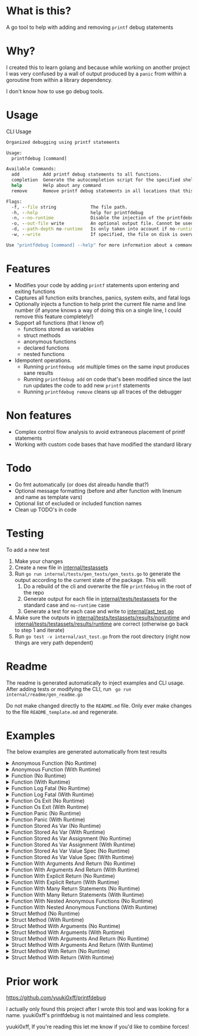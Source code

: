 # What is this?
A go tool to help with adding and removing `printf` debug statements

# Why?
I created this to learn golang and because while working on another project I was very confused by a wall of output produced by a `panic` from within a goroutine from within a library dependency.

I don't know how to use go debug tools.

# Usage

CLI Usage
```cmd
Organized debugging using printf statements

Usage:
  printfdebug [command]

Available Commands:
  add         Add printf debug statements to all functions.
  completion  Generate the autocompletion script for the specified shell
  help        Help about any command
  remove      Remove printf debug statements in all locations that this tool previously added them to.

Flags:
  -f, --file string             The file path.
  -h, --help                    help for printfdebug
  -n, --no-runtime              Disable the injection of the printfdebug function definition into your file. The alternative is a simple fmt.Printf statement.
  -o, --out-file write          An optional output file. Cannot be used with write
  -d, --path-depth no-runtime   Is only taken into account if no-runtime is not set. The depth of the directory tree to print from the printf function. Defaults to only the current file name. (default 1)
  -w, --write                   If specified, the file on disk is overwritten. The default is to output to stdout.

Use "printfdebug [command] --help" for more information about a command.

```

# Features
- Modifies your code by adding `printf` statements upon entering and exiting functions
- Captures all function exits branches, panics, system exits, and fatal logs
- Optionally injects a function to help print the current file name and line number (if anyone knows a way of doing this on a single line, I could remove this feature completely!)
- Support all functions (that I know of)
  - functions stored as variables
  - struct methods
  - anonymous functions
  - declared functions
  - nested functions
- Idempotent operations.
  - Running `printfdebug add` multiple times on the same input produces sane results
  - Running `printfdebug add` on code that's been modified since the last run updates the code to add new `printf` statements
  - Running `printfdebug remove` cleans up all traces of the debugger

# Non features
- Complex control flow analysis to avoid extraneous placement of printf statements
- Working with custom code bases that have modified the standard library

# Todo
- Go fmt automatically (or does dst alreadu handle that?)
- Optional message formatting (before and after function with linenum and name as template vars)
- Optional list of excluded or included function names
- Clean up TODO's in code

# Testing
To add a new test

1. Make your changes
2. Create a new file in [internal/testassets](internal/tests/testassets)
3. Run `go run internal/tests/gen_tests/gen_tests.go` to generate the output according to the current state of the package. This will:
   1. Do a rebuild of the cli and overwrite the file `printfdebug` in the root of the repo
   2. Generate output for each file in  [internal/tests/testassets](internal/tests/testassets) for the standard case and `no-runtime` case
   3. Generate a test for each case and write to  [internal/ast_test.go](internal/ast_test.go)
4. Make sure the outputs in  [internal/tests/testassets/results/noruntime](internal/tests/testassets/results/noruntime) and  [internal/tests/testassets/results/runtime](internal/tests/testassets/results/runtime) are correct (otherwise go back to step 1 and iterate)
5. Run `go test -v internal/ast_test.go` from the root directory (right now things are very path dependent)

# Readme

The readme is generated automatically to inject examples and CLI usage.
After adding tests or modifying the CLI, run ` go run internal/readme/gen_readme.go`

Do not make changed directly to the `README.md` file. Only ever make changes to the file `README_template.md` and regenerate.
# Examples
The below examples are generated automatically from test results

<details>
  <summary>Anonymous Function (No Runtime)</summary>

Running `printfdebug --file internal/tests/testassets/AnonymousFunc.go add --no-runtime`
On a file containing
```go
package testassest

func AnonymousFunc() {
	func() {
	}()
}

```
Will produce the following result
```go
package testassest

import "fmt"

func AnonymousFunc() {
	fmt.Println("Entering \"AnonymousFunc\"\n") // automatically added by printf-debugger. Do not change this comment. It is an identifier.
	func() {
		fmt.Println("Entering \"anonymous-function Fun\"\n") // automatically added by printf-debugger. Do not change this comment. It is an identifier.
		fmt.Println("Leaving \"anonymous-function Fun\"\n")  // automatically added by printf-debugger. Do not change this comment. It is an identifier.
	}()
	fmt.Println("Leaving \"AnonymousFunc\"\n") // automatically added by printf-debugger. Do not change this comment. It is an identifier.
}

```
</details>
<details>
  <summary>Anonymous Function (With Runtime)</summary>

Running `printfdebug --file internal/tests/testassets/AnonymousFunc.go add`
On a file containing
```go
package testassest

func AnonymousFunc() {
	func() {
	}()
}

```
Will produce the following result
```go
package testassest

import (
	"fmt"
	"path/filepath"
	"runtime"
)

func AnonymousFunc() {
	printfdebug_Printf_AnonymousFunc("Entering \"AnonymousFunc\"\n", 1) // automatically added by printf-debugger. Do not change this comment. It is an identifier.
	func() {
		printfdebug_Printf_AnonymousFunc("Entering \"anonymous-function Fun\"\n", 1) // automatically added by printf-debugger. Do not change this comment. It is an identifier.
		printfdebug_Printf_AnonymousFunc("Leaving \"anonymous-function Fun\"\n", 1)  // automatically added by printf-debugger. Do not change this comment. It is an identifier.
	}()
	printfdebug_Printf_AnonymousFunc("Leaving \"AnonymousFunc\"\n", 1) // automatically added by printf-debugger. Do not change this comment. It is an identifier.
}

var _ = runtime.Caller // automatically added by printf-debugger. Do not change this comment. It is an identifier.
var _ = filepath.Clean // automatically added by printf-debugger. Do not change this comment. It is an identifier.
var _ = fmt.Println    // automatically added by printf-debugger. Do not change this comment. It is an identifier.
func printfdebug_Printf_AnonymousFunc(message string, pathDepthFromEnd int) {
	maxInt := func(first int, second int) (max int) {
		if first > second {
			return first
		} else {
			return second
		}
	}

	_, file, line, ok := runtime.Caller(1)
	if ok {
		fileParts := filepath.SplitList(file)
		pathFromEndSafe := maxInt(len(fileParts), pathDepthFromEnd)
		limited := filepath.Join(fileParts[pathFromEndSafe:]...)
		limitedCleaned := "??"
		if limited != "" {
			limitedCleaned = limited
		}
		fmt.Printf("%v:%v %v\n", limitedCleaned, line, message)
	} else {
		fmt.Printf("unkown_file:? %v\n", message)
	}
}

```
</details>
<details>
  <summary>Function (No Runtime)</summary>

Running `printfdebug --file internal/tests/testassets/Func.go add --no-runtime`
On a file containing
```go
package testassest

func Func() {
}

```
Will produce the following result
```go
package testassest

import "fmt"

func Func() {
	fmt.Println("Entering \"Func\"\n") // automatically added by printf-debugger. Do not change this comment. It is an identifier.
	fmt.Println("Leaving \"Func\"\n")  // automatically added by printf-debugger. Do not change this comment. It is an identifier.
}

```
</details>
<details>
  <summary>Function (With Runtime)</summary>

Running `printfdebug --file internal/tests/testassets/Func.go add`
On a file containing
```go
package testassest

func Func() {
}

```
Will produce the following result
```go
package testassest

import (
	"fmt"
	"path/filepath"
	"runtime"
)

func Func() {
	printfdebug_Printf_Func("Entering \"Func\"\n", 1) // automatically added by printf-debugger. Do not change this comment. It is an identifier.
	printfdebug_Printf_Func("Leaving \"Func\"\n", 1)  // automatically added by printf-debugger. Do not change this comment. It is an identifier.
}

var _ = runtime.Caller // automatically added by printf-debugger. Do not change this comment. It is an identifier.
var _ = filepath.Clean // automatically added by printf-debugger. Do not change this comment. It is an identifier.
var _ = fmt.Println    // automatically added by printf-debugger. Do not change this comment. It is an identifier.
func printfdebug_Printf_Func(message string, pathDepthFromEnd int) {
	maxInt := func(first int, second int) (max int) {
		if first > second {
			return first
		} else {
			return second
		}
	}

	_, file, line, ok := runtime.Caller(1)
	if ok {
		fileParts := filepath.SplitList(file)
		pathFromEndSafe := maxInt(len(fileParts), pathDepthFromEnd)
		limited := filepath.Join(fileParts[pathFromEndSafe:]...)
		limitedCleaned := "??"
		if limited != "" {
			limitedCleaned = limited
		}
		fmt.Printf("%v:%v %v\n", limitedCleaned, line, message)
	} else {
		fmt.Printf("unkown_file:? %v\n", message)
	}
}

```
</details>
<details>
  <summary>Function Log Fatal (No Runtime)</summary>

Running `printfdebug --file internal/tests/testassets/FuncLogFatal.go add --no-runtime`
On a file containing
```go
package testassest

import (
	"log"
)

func FuncLogFatal() {
	log.Fatal(1)
}

func FuncLogFatalln() {
	log.Fatalln(1)

}
func FuncLogFatalf() {
	log.Fatalf("")

}

```
Will produce the following result
```go
package testassest

import (
	"fmt"
	"log"
)

func FuncLogFatal() {
	fmt.Println("Entering \"FuncLogFatal\"\n") // automatically added by printf-debugger. Do not change this comment. It is an identifier.
	fmt.Println("Leaving \"FuncLogFatal\"\n")  // automatically added by printf-debugger. Do not change this comment. It is an identifier.
	log.Fatal(1)
	fmt.Println("Leaving \"FuncLogFatal\"\n") // automatically added by printf-debugger. Do not change this comment. It is an identifier.
}

func FuncLogFatalln() {
	fmt.Println("Entering \"FuncLogFatalln\"\n") // automatically added by printf-debugger. Do not change this comment. It is an identifier.
	fmt.Println("Leaving \"FuncLogFatalln\"\n")  // automatically added by printf-debugger. Do not change this comment. It is an identifier.
	log.Fatalln(1)

	fmt.Println("Leaving \"FuncLogFatalln\"\n") // automatically added by printf-debugger. Do not change this comment. It is an identifier.
}
func FuncLogFatalf() {
	fmt.Println("Entering \"FuncLogFatalf\"\n") // automatically added by printf-debugger. Do not change this comment. It is an identifier.
	fmt.Println("Leaving \"FuncLogFatalf\"\n")  // automatically added by printf-debugger. Do not change this comment. It is an identifier.
	log.Fatalf("")

	fmt.Println("Leaving \"FuncLogFatalf\"\n") // automatically added by printf-debugger. Do not change this comment. It is an identifier.
}

```
</details>
<details>
  <summary>Function Log Fatal (With Runtime)</summary>

Running `printfdebug --file internal/tests/testassets/FuncLogFatal.go add`
On a file containing
```go
package testassest

import (
	"log"
)

func FuncLogFatal() {
	log.Fatal(1)
}

func FuncLogFatalln() {
	log.Fatalln(1)

}
func FuncLogFatalf() {
	log.Fatalf("")

}

```
Will produce the following result
```go
package testassest

import (
	"fmt"
	"log"
	"path/filepath"
	"runtime"
)

func FuncLogFatal() {
	printfdebug_Printf_FuncLogFatal("Entering \"FuncLogFatal\"\n", 1) // automatically added by printf-debugger. Do not change this comment. It is an identifier.
	printfdebug_Printf_FuncLogFatal("Leaving \"FuncLogFatal\"\n", 1)  // automatically added by printf-debugger. Do not change this comment. It is an identifier.
	log.Fatal(1)
	printfdebug_Printf_FuncLogFatal("Leaving \"FuncLogFatal\"\n", 1) // automatically added by printf-debugger. Do not change this comment. It is an identifier.
}

func FuncLogFatalln() {
	printfdebug_Printf_FuncLogFatal("Entering \"FuncLogFatalln\"\n", 1) // automatically added by printf-debugger. Do not change this comment. It is an identifier.
	printfdebug_Printf_FuncLogFatal("Leaving \"FuncLogFatalln\"\n", 1)  // automatically added by printf-debugger. Do not change this comment. It is an identifier.
	log.Fatalln(1)

	printfdebug_Printf_FuncLogFatal("Leaving \"FuncLogFatalln\"\n", 1) // automatically added by printf-debugger. Do not change this comment. It is an identifier.
}
func FuncLogFatalf() {
	printfdebug_Printf_FuncLogFatal("Entering \"FuncLogFatalf\"\n", 1) // automatically added by printf-debugger. Do not change this comment. It is an identifier.
	printfdebug_Printf_FuncLogFatal("Leaving \"FuncLogFatalf\"\n", 1)  // automatically added by printf-debugger. Do not change this comment. It is an identifier.
	log.Fatalf("")

	printfdebug_Printf_FuncLogFatal("Leaving \"FuncLogFatalf\"\n", 1) // automatically added by printf-debugger. Do not change this comment. It is an identifier.
}

var _ = runtime.Caller // automatically added by printf-debugger. Do not change this comment. It is an identifier.
var _ = filepath.Clean // automatically added by printf-debugger. Do not change this comment. It is an identifier.
var _ = fmt.Println    // automatically added by printf-debugger. Do not change this comment. It is an identifier.
func printfdebug_Printf_FuncLogFatal(message string, pathDepthFromEnd int) {
	maxInt := func(first int, second int) (max int) {
		if first > second {
			return first
		} else {
			return second
		}
	}

	_, file, line, ok := runtime.Caller(1)
	if ok {
		fileParts := filepath.SplitList(file)
		pathFromEndSafe := maxInt(len(fileParts), pathDepthFromEnd)
		limited := filepath.Join(fileParts[pathFromEndSafe:]...)
		limitedCleaned := "??"
		if limited != "" {
			limitedCleaned = limited
		}
		fmt.Printf("%v:%v %v\n", limitedCleaned, line, message)
	} else {
		fmt.Printf("unkown_file:? %v\n", message)
	}
}

```
</details>
<details>
  <summary>Function Os Exit (No Runtime)</summary>

Running `printfdebug --file internal/tests/testassets/FuncOsExit.go add --no-runtime`
On a file containing
```go
package testassest

import "os"

func FuncOsExit() {
	os.Exit(1)
}

```
Will produce the following result
```go
package testassest

import (
	"fmt"
	"os"
)

func FuncOsExit() {
	fmt.Println("Entering \"FuncOsExit\"\n") // automatically added by printf-debugger. Do not change this comment. It is an identifier.
	fmt.Println("Leaving \"FuncOsExit\"\n")  // automatically added by printf-debugger. Do not change this comment. It is an identifier.
	os.Exit(1)
	fmt.Println("Leaving \"FuncOsExit\"\n") // automatically added by printf-debugger. Do not change this comment. It is an identifier.
}

```
</details>
<details>
  <summary>Function Os Exit (With Runtime)</summary>

Running `printfdebug --file internal/tests/testassets/FuncOsExit.go add`
On a file containing
```go
package testassest

import "os"

func FuncOsExit() {
	os.Exit(1)
}

```
Will produce the following result
```go
package testassest

import (
	"fmt"
	"os"
	"path/filepath"
	"runtime"
)

func FuncOsExit() {
	printfdebug_Printf_FuncOsExit("Entering \"FuncOsExit\"\n", 1) // automatically added by printf-debugger. Do not change this comment. It is an identifier.
	printfdebug_Printf_FuncOsExit("Leaving \"FuncOsExit\"\n", 1)  // automatically added by printf-debugger. Do not change this comment. It is an identifier.
	os.Exit(1)
	printfdebug_Printf_FuncOsExit("Leaving \"FuncOsExit\"\n", 1) // automatically added by printf-debugger. Do not change this comment. It is an identifier.
}

var _ = filepath.Clean // automatically added by printf-debugger. Do not change this comment. It is an identifier.
var _ = fmt.Println    // automatically added by printf-debugger. Do not change this comment. It is an identifier.
var _ = runtime.Caller // automatically added by printf-debugger. Do not change this comment. It is an identifier.
func printfdebug_Printf_FuncOsExit(message string, pathDepthFromEnd int) {
	maxInt := func(first int, second int) (max int) {
		if first > second {
			return first
		} else {
			return second
		}
	}

	_, file, line, ok := runtime.Caller(1)
	if ok {
		fileParts := filepath.SplitList(file)
		pathFromEndSafe := maxInt(len(fileParts), pathDepthFromEnd)
		limited := filepath.Join(fileParts[pathFromEndSafe:]...)
		limitedCleaned := "??"
		if limited != "" {
			limitedCleaned = limited
		}
		fmt.Printf("%v:%v %v\n", limitedCleaned, line, message)
	} else {
		fmt.Printf("unkown_file:? %v\n", message)
	}
}

```
</details>
<details>
  <summary>Function Panic (No Runtime)</summary>

Running `printfdebug --file internal/tests/testassets/FuncPanic.go add --no-runtime`
On a file containing
```go
package testassest

func FuncPanic() {
	panic("Oh no, how will we know how we got here?")
	return
}

```
Will produce the following result
```go
package testassest

import "fmt"

func FuncPanic() {
	fmt.Println("Entering \"FuncPanic\"\n") // automatically added by printf-debugger. Do not change this comment. It is an identifier.
	fmt.Println("Leaving \"FuncPanic\"\n")  // automatically added by printf-debugger. Do not change this comment. It is an identifier.
	panic("Oh no, how will we know how we got here?")
	fmt.Println("Leaving \"FuncPanic\"\n") // automatically added by printf-debugger. Do not change this comment. It is an identifier.
	return
}

```
</details>
<details>
  <summary>Function Panic (With Runtime)</summary>

Running `printfdebug --file internal/tests/testassets/FuncPanic.go add`
On a file containing
```go
package testassest

func FuncPanic() {
	panic("Oh no, how will we know how we got here?")
	return
}

```
Will produce the following result
```go
package testassest

import (
	"fmt"
	"path/filepath"
	"runtime"
)

func FuncPanic() {
	printfdebug_Printf_FuncPanic("Entering \"FuncPanic\"\n", 1) // automatically added by printf-debugger. Do not change this comment. It is an identifier.
	printfdebug_Printf_FuncPanic("Leaving \"FuncPanic\"\n", 1)  // automatically added by printf-debugger. Do not change this comment. It is an identifier.
	panic("Oh no, how will we know how we got here?")
	printfdebug_Printf_FuncPanic("Leaving \"FuncPanic\"\n", 1) // automatically added by printf-debugger. Do not change this comment. It is an identifier.
	return
}

var _ = runtime.Caller // automatically added by printf-debugger. Do not change this comment. It is an identifier.
var _ = filepath.Clean // automatically added by printf-debugger. Do not change this comment. It is an identifier.
var _ = fmt.Println    // automatically added by printf-debugger. Do not change this comment. It is an identifier.
func printfdebug_Printf_FuncPanic(message string, pathDepthFromEnd int) {
	maxInt := func(first int, second int) (max int) {
		if first > second {
			return first
		} else {
			return second
		}
	}

	_, file, line, ok := runtime.Caller(1)
	if ok {
		fileParts := filepath.SplitList(file)
		pathFromEndSafe := maxInt(len(fileParts), pathDepthFromEnd)
		limited := filepath.Join(fileParts[pathFromEndSafe:]...)
		limitedCleaned := "??"
		if limited != "" {
			limitedCleaned = limited
		}
		fmt.Printf("%v:%v %v\n", limitedCleaned, line, message)
	} else {
		fmt.Printf("unkown_file:? %v\n", message)
	}
}

```
</details>
<details>
  <summary>Function Stored As Var (No Runtime)</summary>

Running `printfdebug --file internal/tests/testassets/FuncStoredAsVar.go add --no-runtime`
On a file containing
```go
package testassest

var FuncStoredAsVar = func() error {
	return nil
}

```
Will produce the following result
```go
package testassest

import "fmt"

var FuncStoredAsVar = func() error {
	fmt.Println("Entering \"FuncStoredAsVar\"\n") // automatically added by printf-debugger. Do not change this comment. It is an identifier.
	fmt.Println("Leaving \"FuncStoredAsVar\"\n")  // automatically added by printf-debugger. Do not change this comment. It is an identifier.
	return nil
}

```
</details>
<details>
  <summary>Function Stored As Var (With Runtime)</summary>

Running `printfdebug --file internal/tests/testassets/FuncStoredAsVar.go add`
On a file containing
```go
package testassest

var FuncStoredAsVar = func() error {
	return nil
}

```
Will produce the following result
```go
package testassest

import (
	"fmt"
	"path/filepath"
	"runtime"
)

var FuncStoredAsVar = func() error {
	printfdebug_Printf_FuncStoredAsVar("Entering \"FuncStoredAsVar\"\n", 1) // automatically added by printf-debugger. Do not change this comment. It is an identifier.
	printfdebug_Printf_FuncStoredAsVar("Leaving \"FuncStoredAsVar\"\n", 1)  // automatically added by printf-debugger. Do not change this comment. It is an identifier.
	return nil
}
var _ = runtime.Caller // automatically added by printf-debugger. Do not change this comment. It is an identifier.
var _ = filepath.Clean // automatically added by printf-debugger. Do not change this comment. It is an identifier.
var _ = fmt.Println    // automatically added by printf-debugger. Do not change this comment. It is an identifier.
func printfdebug_Printf_FuncStoredAsVar(message string, pathDepthFromEnd int) {
	maxInt := func(first int, second int) (max int) {
		if first > second {
			return first
		} else {
			return second
		}
	}

	_, file, line, ok := runtime.Caller(1)
	if ok {
		fileParts := filepath.SplitList(file)
		pathFromEndSafe := maxInt(len(fileParts), pathDepthFromEnd)
		limited := filepath.Join(fileParts[pathFromEndSafe:]...)
		limitedCleaned := "??"
		if limited != "" {
			limitedCleaned = limited
		}
		fmt.Printf("%v:%v %v\n", limitedCleaned, line, message)
	} else {
		fmt.Printf("unkown_file:? %v\n", message)
	}
}

```
</details>
<details>
  <summary>Function Stored As Var Assignment (No Runtime)</summary>

Running `printfdebug --file internal/tests/testassets/FuncStoredAsVarAssignment.go add --no-runtime`
On a file containing
```go
package testassest

func FuncStoredAsVarAssignment() {
	FuncStoredAsVarInnerSingle := func() error {
		return nil
	}
	FuncStoredAsVarInnerMulti, _ := func() error {
		return nil
	}, ""

	_ = FuncStoredAsVarInnerMulti
	_ = FuncStoredAsVarInnerSingle
}

```
Will produce the following result
```go
package testassest

import "fmt"

func FuncStoredAsVarAssignment() {
	fmt.Println("Entering \"FuncStoredAsVarAssignment\"\n") // automatically added by printf-debugger. Do not change this comment. It is an identifier.
	FuncStoredAsVarInnerSingle := func() error {
		fmt.Println("Entering \"FuncStoredAsVarInnerSingle\"\n") // automatically added by printf-debugger. Do not change this comment. It is an identifier.
		fmt.Println("Leaving \"FuncStoredAsVarInnerSingle\"\n")  // automatically added by printf-debugger. Do not change this comment. It is an identifier.
		return nil
	}
	FuncStoredAsVarInnerMulti, _ := func() error {
		fmt.Println("Entering \"FuncStoredAsVarInnerMulti\"\n") // automatically added by printf-debugger. Do not change this comment. It is an identifier.
		fmt.Println("Leaving \"FuncStoredAsVarInnerMulti\"\n")  // automatically added by printf-debugger. Do not change this comment. It is an identifier.
		return nil
	}, ""

	_ = FuncStoredAsVarInnerMulti
	_ = FuncStoredAsVarInnerSingle
	fmt.Println("Leaving \"FuncStoredAsVarAssignment\"\n") // automatically added by printf-debugger. Do not change this comment. It is an identifier.
}

```
</details>
<details>
  <summary>Function Stored As Var Assignment (With Runtime)</summary>

Running `printfdebug --file internal/tests/testassets/FuncStoredAsVarAssignment.go add`
On a file containing
```go
package testassest

func FuncStoredAsVarAssignment() {
	FuncStoredAsVarInnerSingle := func() error {
		return nil
	}
	FuncStoredAsVarInnerMulti, _ := func() error {
		return nil
	}, ""

	_ = FuncStoredAsVarInnerMulti
	_ = FuncStoredAsVarInnerSingle
}

```
Will produce the following result
```go
package testassest

import (
	"fmt"
	"path/filepath"
	"runtime"
)

func FuncStoredAsVarAssignment() {
	printfdebug_Printf_FuncStoredAsVarAssignment("Entering \"FuncStoredAsVarAssignment\"\n", 1) // automatically added by printf-debugger. Do not change this comment. It is an identifier.
	FuncStoredAsVarInnerSingle := func() error {
		printfdebug_Printf_FuncStoredAsVarAssignment("Entering \"FuncStoredAsVarInnerSingle\"\n", 1) // automatically added by printf-debugger. Do not change this comment. It is an identifier.
		printfdebug_Printf_FuncStoredAsVarAssignment("Leaving \"FuncStoredAsVarInnerSingle\"\n", 1)  // automatically added by printf-debugger. Do not change this comment. It is an identifier.
		return nil
	}
	FuncStoredAsVarInnerMulti, _ := func() error {
		printfdebug_Printf_FuncStoredAsVarAssignment("Entering \"FuncStoredAsVarInnerMulti\"\n", 1) // automatically added by printf-debugger. Do not change this comment. It is an identifier.
		printfdebug_Printf_FuncStoredAsVarAssignment("Leaving \"FuncStoredAsVarInnerMulti\"\n", 1)  // automatically added by printf-debugger. Do not change this comment. It is an identifier.
		return nil
	}, ""

	_ = FuncStoredAsVarInnerMulti
	_ = FuncStoredAsVarInnerSingle
	printfdebug_Printf_FuncStoredAsVarAssignment("Leaving \"FuncStoredAsVarAssignment\"\n", 1) // automatically added by printf-debugger. Do not change this comment. It is an identifier.
}

var _ = runtime.Caller // automatically added by printf-debugger. Do not change this comment. It is an identifier.
var _ = filepath.Clean // automatically added by printf-debugger. Do not change this comment. It is an identifier.
var _ = fmt.Println    // automatically added by printf-debugger. Do not change this comment. It is an identifier.
func printfdebug_Printf_FuncStoredAsVarAssignment(message string, pathDepthFromEnd int) {
	maxInt := func(first int, second int) (max int) {
		if first > second {
			return first
		} else {
			return second
		}
	}

	_, file, line, ok := runtime.Caller(1)
	if ok {
		fileParts := filepath.SplitList(file)
		pathFromEndSafe := maxInt(len(fileParts), pathDepthFromEnd)
		limited := filepath.Join(fileParts[pathFromEndSafe:]...)
		limitedCleaned := "??"
		if limited != "" {
			limitedCleaned = limited
		}
		fmt.Printf("%v:%v %v\n", limitedCleaned, line, message)
	} else {
		fmt.Printf("unkown_file:? %v\n", message)
	}
}

```
</details>
<details>
  <summary>Function Stored As Var Value Spec (No Runtime)</summary>

Running `printfdebug --file internal/tests/testassets/FuncStoredAsVarValueSpec.go add --no-runtime`
On a file containing
```go
package testassest

func FuncStoredAsVarValueSpec() {
	var FuncStoredAsVarInnerSingle = func() error {
		return nil
	}

	var FuncStoredAsVarInnerMutli, _ = func() error {
		return nil
	}, ""

	_ = FuncStoredAsVarInnerSingle
	_ = FuncStoredAsVarInnerMutli
}

```
Will produce the following result
```go
package testassest

import "fmt"

func FuncStoredAsVarValueSpec() {
	fmt.Println("Entering \"FuncStoredAsVarValueSpec\"\n") // automatically added by printf-debugger. Do not change this comment. It is an identifier.
	var FuncStoredAsVarInnerSingle = func() error {
		fmt.Println("Entering \"FuncStoredAsVarInnerSingle\"\n") // automatically added by printf-debugger. Do not change this comment. It is an identifier.
		fmt.Println("Leaving \"FuncStoredAsVarInnerSingle\"\n")  // automatically added by printf-debugger. Do not change this comment. It is an identifier.
		return nil
	}

	var FuncStoredAsVarInnerMutli, _ = func() error {
		fmt.Println("Entering \"FuncStoredAsVarInnerMutli\"\n") // automatically added by printf-debugger. Do not change this comment. It is an identifier.
		fmt.Println("Leaving \"FuncStoredAsVarInnerMutli\"\n")  // automatically added by printf-debugger. Do not change this comment. It is an identifier.
		return nil
	}, ""

	_ = FuncStoredAsVarInnerSingle
	_ = FuncStoredAsVarInnerMutli
	fmt.Println("Leaving \"FuncStoredAsVarValueSpec\"\n") // automatically added by printf-debugger. Do not change this comment. It is an identifier.
}

```
</details>
<details>
  <summary>Function Stored As Var Value Spec (With Runtime)</summary>

Running `printfdebug --file internal/tests/testassets/FuncStoredAsVarValueSpec.go add`
On a file containing
```go
package testassest

func FuncStoredAsVarValueSpec() {
	var FuncStoredAsVarInnerSingle = func() error {
		return nil
	}

	var FuncStoredAsVarInnerMutli, _ = func() error {
		return nil
	}, ""

	_ = FuncStoredAsVarInnerSingle
	_ = FuncStoredAsVarInnerMutli
}

```
Will produce the following result
```go
package testassest

import (
	"fmt"
	"path/filepath"
	"runtime"
)

func FuncStoredAsVarValueSpec() {
	printfdebug_Printf_FuncStoredAsVarValueSpec("Entering \"FuncStoredAsVarValueSpec\"\n", 1) // automatically added by printf-debugger. Do not change this comment. It is an identifier.
	var FuncStoredAsVarInnerSingle = func() error {
		printfdebug_Printf_FuncStoredAsVarValueSpec("Entering \"FuncStoredAsVarInnerSingle\"\n", 1) // automatically added by printf-debugger. Do not change this comment. It is an identifier.
		printfdebug_Printf_FuncStoredAsVarValueSpec("Leaving \"FuncStoredAsVarInnerSingle\"\n", 1)  // automatically added by printf-debugger. Do not change this comment. It is an identifier.
		return nil
	}

	var FuncStoredAsVarInnerMutli, _ = func() error {
		printfdebug_Printf_FuncStoredAsVarValueSpec("Entering \"FuncStoredAsVarInnerMutli\"\n", 1) // automatically added by printf-debugger. Do not change this comment. It is an identifier.
		printfdebug_Printf_FuncStoredAsVarValueSpec("Leaving \"FuncStoredAsVarInnerMutli\"\n", 1)  // automatically added by printf-debugger. Do not change this comment. It is an identifier.
		return nil
	}, ""

	_ = FuncStoredAsVarInnerSingle
	_ = FuncStoredAsVarInnerMutli
	printfdebug_Printf_FuncStoredAsVarValueSpec("Leaving \"FuncStoredAsVarValueSpec\"\n", 1) // automatically added by printf-debugger. Do not change this comment. It is an identifier.
}

var _ = runtime.Caller // automatically added by printf-debugger. Do not change this comment. It is an identifier.
var _ = filepath.Clean // automatically added by printf-debugger. Do not change this comment. It is an identifier.
var _ = fmt.Println    // automatically added by printf-debugger. Do not change this comment. It is an identifier.
func printfdebug_Printf_FuncStoredAsVarValueSpec(message string, pathDepthFromEnd int) {
	maxInt := func(first int, second int) (max int) {
		if first > second {
			return first
		} else {
			return second
		}
	}

	_, file, line, ok := runtime.Caller(1)
	if ok {
		fileParts := filepath.SplitList(file)
		pathFromEndSafe := maxInt(len(fileParts), pathDepthFromEnd)
		limited := filepath.Join(fileParts[pathFromEndSafe:]...)
		limitedCleaned := "??"
		if limited != "" {
			limitedCleaned = limited
		}
		fmt.Printf("%v:%v %v\n", limitedCleaned, line, message)
	} else {
		fmt.Printf("unkown_file:? %v\n", message)
	}
}

```
</details>
<details>
  <summary>Function With Arguments And Return (No Runtime)</summary>

Running `printfdebug --file internal/tests/testassets/FuncWithArgsAndReturn.go add --no-runtime`
On a file containing
```go
package testassest

func FuncWithArgsAndReturn(s2 string) error {
	// this is a comment on its own line
	/*
		This is a multi line
		comment
	*/
	return nil //This is inline comment
}

```
Will produce the following result
```go
package testassest

import "fmt"

func FuncWithArgsAndReturn(s2 string) error {
	fmt.Println("Entering \"FuncWithArgsAndReturn\"\n") // automatically added by printf-debugger. Do not change this comment. It is an identifier.
	fmt.Println("Leaving \"FuncWithArgsAndReturn\"\n")  // automatically added by printf-debugger. Do not change this comment. It is an identifier.
	// this is a comment on its own line
	/*
		This is a multi line
		comment
	*/
	return nil //This is inline comment
}

```
</details>
<details>
  <summary>Function With Arguments And Return (With Runtime)</summary>

Running `printfdebug --file internal/tests/testassets/FuncWithArgsAndReturn.go add`
On a file containing
```go
package testassest

func FuncWithArgsAndReturn(s2 string) error {
	// this is a comment on its own line
	/*
		This is a multi line
		comment
	*/
	return nil //This is inline comment
}

```
Will produce the following result
```go
package testassest

import (
	"fmt"
	"path/filepath"
	"runtime"
)

func FuncWithArgsAndReturn(s2 string) error {
	printfdebug_Printf_FuncWithArgsAndReturn("Entering \"FuncWithArgsAndReturn\"\n", 1) // automatically added by printf-debugger. Do not change this comment. It is an identifier.
	printfdebug_Printf_FuncWithArgsAndReturn("Leaving \"FuncWithArgsAndReturn\"\n", 1)  // automatically added by printf-debugger. Do not change this comment. It is an identifier.
	// this is a comment on its own line
	/*
		This is a multi line
		comment
	*/
	return nil //This is inline comment
}

var _ = fmt.Println    // automatically added by printf-debugger. Do not change this comment. It is an identifier.
var _ = runtime.Caller // automatically added by printf-debugger. Do not change this comment. It is an identifier.
var _ = filepath.Clean // automatically added by printf-debugger. Do not change this comment. It is an identifier.
func printfdebug_Printf_FuncWithArgsAndReturn(message string, pathDepthFromEnd int) {
	maxInt := func(first int, second int) (max int) {
		if first > second {
			return first
		} else {
			return second
		}
	}

	_, file, line, ok := runtime.Caller(1)
	if ok {
		fileParts := filepath.SplitList(file)
		pathFromEndSafe := maxInt(len(fileParts), pathDepthFromEnd)
		limited := filepath.Join(fileParts[pathFromEndSafe:]...)
		limitedCleaned := "??"
		if limited != "" {
			limitedCleaned = limited
		}
		fmt.Printf("%v:%v %v\n", limitedCleaned, line, message)
	} else {
		fmt.Printf("unkown_file:? %v\n", message)
	}
}

```
</details>
<details>
  <summary>Function With Explicit Return (No Runtime)</summary>

Running `printfdebug --file internal/tests/testassets/FuncWithExplicitReturn.go add --no-runtime`
On a file containing
```go
package testassest

func FuncWithExplicitReturn() {
	return
}

```
Will produce the following result
```go
package testassest

import "fmt"

func FuncWithExplicitReturn() {
	fmt.Println("Entering \"FuncWithExplicitReturn\"\n") // automatically added by printf-debugger. Do not change this comment. It is an identifier.
	fmt.Println("Leaving \"FuncWithExplicitReturn\"\n")  // automatically added by printf-debugger. Do not change this comment. It is an identifier.
	return
}

```
</details>
<details>
  <summary>Function With Explicit Return (With Runtime)</summary>

Running `printfdebug --file internal/tests/testassets/FuncWithExplicitReturn.go add`
On a file containing
```go
package testassest

func FuncWithExplicitReturn() {
	return
}

```
Will produce the following result
```go
package testassest

import (
	"fmt"
	"path/filepath"
	"runtime"
)

func FuncWithExplicitReturn() {
	printfdebug_Printf_FuncWithExplicitReturn("Entering \"FuncWithExplicitReturn\"\n", 1) // automatically added by printf-debugger. Do not change this comment. It is an identifier.
	printfdebug_Printf_FuncWithExplicitReturn("Leaving \"FuncWithExplicitReturn\"\n", 1)  // automatically added by printf-debugger. Do not change this comment. It is an identifier.
	return
}

var _ = runtime.Caller // automatically added by printf-debugger. Do not change this comment. It is an identifier.
var _ = filepath.Clean // automatically added by printf-debugger. Do not change this comment. It is an identifier.
var _ = fmt.Println    // automatically added by printf-debugger. Do not change this comment. It is an identifier.
func printfdebug_Printf_FuncWithExplicitReturn(message string, pathDepthFromEnd int) {
	maxInt := func(first int, second int) (max int) {
		if first > second {
			return first
		} else {
			return second
		}
	}

	_, file, line, ok := runtime.Caller(1)
	if ok {
		fileParts := filepath.SplitList(file)
		pathFromEndSafe := maxInt(len(fileParts), pathDepthFromEnd)
		limited := filepath.Join(fileParts[pathFromEndSafe:]...)
		limitedCleaned := "??"
		if limited != "" {
			limitedCleaned = limited
		}
		fmt.Printf("%v:%v %v\n", limitedCleaned, line, message)
	} else {
		fmt.Printf("unkown_file:? %v\n", message)
	}
}

```
</details>
<details>
  <summary>Function With Many Return Statements (No Runtime)</summary>

Running `printfdebug --file internal/tests/testassets/FuncWithManyReturnStatements.go add --no-runtime`
On a file containing
```go
package testassest

func FuncWithManyReturnStatements() {
	if false {
		return
	}
	if false {
		return
	}
	if false {
		return
	}
}

```
Will produce the following result
```go
package testassest

import "fmt"

func FuncWithManyReturnStatements() {
	fmt.Println("Entering \"FuncWithManyReturnStatements\"\n") // automatically added by printf-debugger. Do not change this comment. It is an identifier.
	if false {
		fmt.Println("Leaving \"FuncWithManyReturnStatements\"\n") // automatically added by printf-debugger. Do not change this comment. It is an identifier.
		return
	}
	if false {
		fmt.Println("Leaving \"FuncWithManyReturnStatements\"\n") // automatically added by printf-debugger. Do not change this comment. It is an identifier.
		return
	}
	if false {
		fmt.Println("Leaving \"FuncWithManyReturnStatements\"\n") // automatically added by printf-debugger. Do not change this comment. It is an identifier.
		return
	}
	fmt.Println("Leaving \"FuncWithManyReturnStatements\"\n") // automatically added by printf-debugger. Do not change this comment. It is an identifier.
}

```
</details>
<details>
  <summary>Function With Many Return Statements (With Runtime)</summary>

Running `printfdebug --file internal/tests/testassets/FuncWithManyReturnStatements.go add`
On a file containing
```go
package testassest

func FuncWithManyReturnStatements() {
	if false {
		return
	}
	if false {
		return
	}
	if false {
		return
	}
}

```
Will produce the following result
```go
package testassest

import (
	"fmt"
	"path/filepath"
	"runtime"
)

func FuncWithManyReturnStatements() {
	printfdebug_Printf_FuncWithManyReturnStatements("Entering \"FuncWithManyReturnStatements\"\n", 1) // automatically added by printf-debugger. Do not change this comment. It is an identifier.
	if false {
		printfdebug_Printf_FuncWithManyReturnStatements("Leaving \"FuncWithManyReturnStatements\"\n", 1) // automatically added by printf-debugger. Do not change this comment. It is an identifier.
		return
	}
	if false {
		printfdebug_Printf_FuncWithManyReturnStatements("Leaving \"FuncWithManyReturnStatements\"\n", 1) // automatically added by printf-debugger. Do not change this comment. It is an identifier.
		return
	}
	if false {
		printfdebug_Printf_FuncWithManyReturnStatements("Leaving \"FuncWithManyReturnStatements\"\n", 1) // automatically added by printf-debugger. Do not change this comment. It is an identifier.
		return
	}
	printfdebug_Printf_FuncWithManyReturnStatements("Leaving \"FuncWithManyReturnStatements\"\n", 1) // automatically added by printf-debugger. Do not change this comment. It is an identifier.
}

var _ = runtime.Caller // automatically added by printf-debugger. Do not change this comment. It is an identifier.
var _ = filepath.Clean // automatically added by printf-debugger. Do not change this comment. It is an identifier.
var _ = fmt.Println    // automatically added by printf-debugger. Do not change this comment. It is an identifier.
func printfdebug_Printf_FuncWithManyReturnStatements(message string, pathDepthFromEnd int) {
	maxInt := func(first int, second int) (max int) {
		if first > second {
			return first
		} else {
			return second
		}
	}

	_, file, line, ok := runtime.Caller(1)
	if ok {
		fileParts := filepath.SplitList(file)
		pathFromEndSafe := maxInt(len(fileParts), pathDepthFromEnd)
		limited := filepath.Join(fileParts[pathFromEndSafe:]...)
		limitedCleaned := "??"
		if limited != "" {
			limitedCleaned = limited
		}
		fmt.Printf("%v:%v %v\n", limitedCleaned, line, message)
	} else {
		fmt.Printf("unkown_file:? %v\n", message)
	}
}

```
</details>
<details>
  <summary>Function With Nested Anonymous Functions (No Runtime)</summary>

Running `printfdebug --file internal/tests/testassets/FuncWithNestedAnonymousFuncs.go add --no-runtime`
On a file containing
```go
package testassest

func FuncWithNestedAnonymousFuncs() {
	innerFunc := func() {
		nestedInnerFunc := func() {}
		nestedInnerFunc()
	}
	_ = innerFunc
}

```
Will produce the following result
```go
package testassest

import "fmt"

func FuncWithNestedAnonymousFuncs() {
	fmt.Println("Entering \"FuncWithNestedAnonymousFuncs\"\n") // automatically added by printf-debugger. Do not change this comment. It is an identifier.
	innerFunc := func() {
		fmt.Println("Entering \"innerFunc\"\n") // automatically added by printf-debugger. Do not change this comment. It is an identifier.
		nestedInnerFunc := func() {
			fmt.Println("Entering \"nestedInnerFunc\"\n") // automatically added by printf-debugger. Do not change this comment. It is an identifier.
			fmt.Println("Leaving \"nestedInnerFunc\"\n")  // automatically added by printf-debugger. Do not change this comment. It is an identifier.
		}
		nestedInnerFunc()
		fmt.Println("Leaving \"innerFunc\"\n") // automatically added by printf-debugger. Do not change this comment. It is an identifier.
	}
	_ = innerFunc
	fmt.Println("Leaving \"FuncWithNestedAnonymousFuncs\"\n") // automatically added by printf-debugger. Do not change this comment. It is an identifier.
}

```
</details>
<details>
  <summary>Function With Nested Anonymous Functions (With Runtime)</summary>

Running `printfdebug --file internal/tests/testassets/FuncWithNestedAnonymousFuncs.go add`
On a file containing
```go
package testassest

func FuncWithNestedAnonymousFuncs() {
	innerFunc := func() {
		nestedInnerFunc := func() {}
		nestedInnerFunc()
	}
	_ = innerFunc
}

```
Will produce the following result
```go
package testassest

import (
	"fmt"
	"path/filepath"
	"runtime"
)

func FuncWithNestedAnonymousFuncs() {
	printfdebug_Printf_FuncWithNestedAnonymousFuncs("Entering \"FuncWithNestedAnonymousFuncs\"\n", 1) // automatically added by printf-debugger. Do not change this comment. It is an identifier.
	innerFunc := func() {
		printfdebug_Printf_FuncWithNestedAnonymousFuncs("Entering \"innerFunc\"\n", 1) // automatically added by printf-debugger. Do not change this comment. It is an identifier.
		nestedInnerFunc := func() {
			printfdebug_Printf_FuncWithNestedAnonymousFuncs("Entering \"nestedInnerFunc\"\n", 1) // automatically added by printf-debugger. Do not change this comment. It is an identifier.
			printfdebug_Printf_FuncWithNestedAnonymousFuncs("Leaving \"nestedInnerFunc\"\n", 1)  // automatically added by printf-debugger. Do not change this comment. It is an identifier.
		}
		nestedInnerFunc()
		printfdebug_Printf_FuncWithNestedAnonymousFuncs("Leaving \"innerFunc\"\n", 1) // automatically added by printf-debugger. Do not change this comment. It is an identifier.
	}
	_ = innerFunc
	printfdebug_Printf_FuncWithNestedAnonymousFuncs("Leaving \"FuncWithNestedAnonymousFuncs\"\n", 1) // automatically added by printf-debugger. Do not change this comment. It is an identifier.
}

var _ = runtime.Caller // automatically added by printf-debugger. Do not change this comment. It is an identifier.
var _ = filepath.Clean // automatically added by printf-debugger. Do not change this comment. It is an identifier.
var _ = fmt.Println    // automatically added by printf-debugger. Do not change this comment. It is an identifier.
func printfdebug_Printf_FuncWithNestedAnonymousFuncs(message string, pathDepthFromEnd int) {
	maxInt := func(first int, second int) (max int) {
		if first > second {
			return first
		} else {
			return second
		}
	}

	_, file, line, ok := runtime.Caller(1)
	if ok {
		fileParts := filepath.SplitList(file)
		pathFromEndSafe := maxInt(len(fileParts), pathDepthFromEnd)
		limited := filepath.Join(fileParts[pathFromEndSafe:]...)
		limitedCleaned := "??"
		if limited != "" {
			limitedCleaned = limited
		}
		fmt.Printf("%v:%v %v\n", limitedCleaned, line, message)
	} else {
		fmt.Printf("unkown_file:? %v\n", message)
	}
}

```
</details>
<details>
  <summary>Struct Method (No Runtime)</summary>

Running `printfdebug --file internal/tests/testassets/StructMethod.go add --no-runtime`
On a file containing
```go
package testassest

func (s *S) StructMethod() {

}

```
Will produce the following result
```go
package testassest

import "fmt"

func (s *S) StructMethod() {

	fmt.Println("Entering \"StructMethod\"\n") // automatically added by printf-debugger. Do not change this comment. It is an identifier.
	fmt.Println("Leaving \"StructMethod\"\n")  // automatically added by printf-debugger. Do not change this comment. It is an identifier.
}

```
</details>
<details>
  <summary>Struct Method (With Runtime)</summary>

Running `printfdebug --file internal/tests/testassets/StructMethod.go add`
On a file containing
```go
package testassest

func (s *S) StructMethod() {

}

```
Will produce the following result
```go
package testassest

import (
	"fmt"
	"path/filepath"
	"runtime"
)

func (s *S) StructMethod() {

	printfdebug_Printf_StructMethod("Entering \"StructMethod\"\n", 1) // automatically added by printf-debugger. Do not change this comment. It is an identifier.
	printfdebug_Printf_StructMethod("Leaving \"StructMethod\"\n", 1)  // automatically added by printf-debugger. Do not change this comment. It is an identifier.
}

var _ = filepath.Clean // automatically added by printf-debugger. Do not change this comment. It is an identifier.
var _ = fmt.Println    // automatically added by printf-debugger. Do not change this comment. It is an identifier.
var _ = runtime.Caller // automatically added by printf-debugger. Do not change this comment. It is an identifier.
func printfdebug_Printf_StructMethod(message string, pathDepthFromEnd int) {
	maxInt := func(first int, second int) (max int) {
		if first > second {
			return first
		} else {
			return second
		}
	}

	_, file, line, ok := runtime.Caller(1)
	if ok {
		fileParts := filepath.SplitList(file)
		pathFromEndSafe := maxInt(len(fileParts), pathDepthFromEnd)
		limited := filepath.Join(fileParts[pathFromEndSafe:]...)
		limitedCleaned := "??"
		if limited != "" {
			limitedCleaned = limited
		}
		fmt.Printf("%v:%v %v\n", limitedCleaned, line, message)
	} else {
		fmt.Printf("unkown_file:? %v\n", message)
	}
}

```
</details>
<details>
  <summary>Struct Method With Arguments (No Runtime)</summary>

Running `printfdebug --file internal/tests/testassets/StructMethodWithArgs.go add --no-runtime`
On a file containing
```go
package testassest

func (s *S) StructMethodWithArgs(s2 string) {
}

```
Will produce the following result
```go
package testassest

import "fmt"

func (s *S) StructMethodWithArgs(s2 string) {
	fmt.Println("Entering \"StructMethodWithArgs\"\n") // automatically added by printf-debugger. Do not change this comment. It is an identifier.
	fmt.Println("Leaving \"StructMethodWithArgs\"\n")  // automatically added by printf-debugger. Do not change this comment. It is an identifier.
}

```
</details>
<details>
  <summary>Struct Method With Arguments (With Runtime)</summary>

Running `printfdebug --file internal/tests/testassets/StructMethodWithArgs.go add`
On a file containing
```go
package testassest

func (s *S) StructMethodWithArgs(s2 string) {
}

```
Will produce the following result
```go
package testassest

import (
	"fmt"
	"path/filepath"
	"runtime"
)

func (s *S) StructMethodWithArgs(s2 string) {
	printfdebug_Printf_StructMethodWithArgs("Entering \"StructMethodWithArgs\"\n", 1) // automatically added by printf-debugger. Do not change this comment. It is an identifier.
	printfdebug_Printf_StructMethodWithArgs("Leaving \"StructMethodWithArgs\"\n", 1)  // automatically added by printf-debugger. Do not change this comment. It is an identifier.
}

var _ = runtime.Caller // automatically added by printf-debugger. Do not change this comment. It is an identifier.
var _ = filepath.Clean // automatically added by printf-debugger. Do not change this comment. It is an identifier.
var _ = fmt.Println    // automatically added by printf-debugger. Do not change this comment. It is an identifier.
func printfdebug_Printf_StructMethodWithArgs(message string, pathDepthFromEnd int) {
	maxInt := func(first int, second int) (max int) {
		if first > second {
			return first
		} else {
			return second
		}
	}

	_, file, line, ok := runtime.Caller(1)
	if ok {
		fileParts := filepath.SplitList(file)
		pathFromEndSafe := maxInt(len(fileParts), pathDepthFromEnd)
		limited := filepath.Join(fileParts[pathFromEndSafe:]...)
		limitedCleaned := "??"
		if limited != "" {
			limitedCleaned = limited
		}
		fmt.Printf("%v:%v %v\n", limitedCleaned, line, message)
	} else {
		fmt.Printf("unkown_file:? %v\n", message)
	}
}

```
</details>
<details>
  <summary>Struct Method With Arguments And Return (No Runtime)</summary>

Running `printfdebug --file internal/tests/testassets/StructMethodWithArgsAndReturn.go add --no-runtime`
On a file containing
```go
package testassest

func (s *S) StructMethodWithArgsAndReturn(s2 string) error {
	return nil
}

```
Will produce the following result
```go
package testassest

import "fmt"

func (s *S) StructMethodWithArgsAndReturn(s2 string) error {
	fmt.Println("Entering \"StructMethodWithArgsAndReturn\"\n") // automatically added by printf-debugger. Do not change this comment. It is an identifier.
	fmt.Println("Leaving \"StructMethodWithArgsAndReturn\"\n")  // automatically added by printf-debugger. Do not change this comment. It is an identifier.
	return nil
}

```
</details>
<details>
  <summary>Struct Method With Arguments And Return (With Runtime)</summary>

Running `printfdebug --file internal/tests/testassets/StructMethodWithArgsAndReturn.go add`
On a file containing
```go
package testassest

func (s *S) StructMethodWithArgsAndReturn(s2 string) error {
	return nil
}

```
Will produce the following result
```go
package testassest

import (
	"fmt"
	"path/filepath"
	"runtime"
)

func (s *S) StructMethodWithArgsAndReturn(s2 string) error {
	printfdebug_Printf_StructMethodWithArgsAndReturn("Entering \"StructMethodWithArgsAndReturn\"\n", 1) // automatically added by printf-debugger. Do not change this comment. It is an identifier.
	printfdebug_Printf_StructMethodWithArgsAndReturn("Leaving \"StructMethodWithArgsAndReturn\"\n", 1)  // automatically added by printf-debugger. Do not change this comment. It is an identifier.
	return nil
}

var _ = fmt.Println    // automatically added by printf-debugger. Do not change this comment. It is an identifier.
var _ = runtime.Caller // automatically added by printf-debugger. Do not change this comment. It is an identifier.
var _ = filepath.Clean // automatically added by printf-debugger. Do not change this comment. It is an identifier.
func printfdebug_Printf_StructMethodWithArgsAndReturn(message string, pathDepthFromEnd int) {
	maxInt := func(first int, second int) (max int) {
		if first > second {
			return first
		} else {
			return second
		}
	}

	_, file, line, ok := runtime.Caller(1)
	if ok {
		fileParts := filepath.SplitList(file)
		pathFromEndSafe := maxInt(len(fileParts), pathDepthFromEnd)
		limited := filepath.Join(fileParts[pathFromEndSafe:]...)
		limitedCleaned := "??"
		if limited != "" {
			limitedCleaned = limited
		}
		fmt.Printf("%v:%v %v\n", limitedCleaned, line, message)
	} else {
		fmt.Printf("unkown_file:? %v\n", message)
	}
}

```
</details>
<details>
  <summary>Struct Method With Return (No Runtime)</summary>

Running `printfdebug --file internal/tests/testassets/StructMethodWithReturn.go add --no-runtime`
On a file containing
```go
package testassest

func (s *S) StructMethodWithReturn() error {
	return nil
}

```
Will produce the following result
```go
package testassest

import "fmt"

func (s *S) StructMethodWithReturn() error {
	fmt.Println("Entering \"StructMethodWithReturn\"\n") // automatically added by printf-debugger. Do not change this comment. It is an identifier.
	fmt.Println("Leaving \"StructMethodWithReturn\"\n")  // automatically added by printf-debugger. Do not change this comment. It is an identifier.
	return nil
}

```
</details>
<details>
  <summary>Struct Method With Return (With Runtime)</summary>

Running `printfdebug --file internal/tests/testassets/StructMethodWithReturn.go add`
On a file containing
```go
package testassest

func (s *S) StructMethodWithReturn() error {
	return nil
}

```
Will produce the following result
```go
package testassest

import (
	"fmt"
	"path/filepath"
	"runtime"
)

func (s *S) StructMethodWithReturn() error {
	printfdebug_Printf_StructMethodWithReturn("Entering \"StructMethodWithReturn\"\n", 1) // automatically added by printf-debugger. Do not change this comment. It is an identifier.
	printfdebug_Printf_StructMethodWithReturn("Leaving \"StructMethodWithReturn\"\n", 1)  // automatically added by printf-debugger. Do not change this comment. It is an identifier.
	return nil
}

var _ = runtime.Caller // automatically added by printf-debugger. Do not change this comment. It is an identifier.
var _ = filepath.Clean // automatically added by printf-debugger. Do not change this comment. It is an identifier.
var _ = fmt.Println    // automatically added by printf-debugger. Do not change this comment. It is an identifier.
func printfdebug_Printf_StructMethodWithReturn(message string, pathDepthFromEnd int) {
	maxInt := func(first int, second int) (max int) {
		if first > second {
			return first
		} else {
			return second
		}
	}

	_, file, line, ok := runtime.Caller(1)
	if ok {
		fileParts := filepath.SplitList(file)
		pathFromEndSafe := maxInt(len(fileParts), pathDepthFromEnd)
		limited := filepath.Join(fileParts[pathFromEndSafe:]...)
		limitedCleaned := "??"
		if limited != "" {
			limitedCleaned = limited
		}
		fmt.Printf("%v:%v %v\n", limitedCleaned, line, message)
	} else {
		fmt.Printf("unkown_file:? %v\n", message)
	}
}

```
</details>

# Prior work

https://github.com/yuuki0xff/printfdebug 

I actually only found this project after I wrote this tool and was looking for a name. yuuki0xff's printfdebug is not maintained and less complete.

yuuki0xff, If you're reading this let me know if you'd like to combine forces!